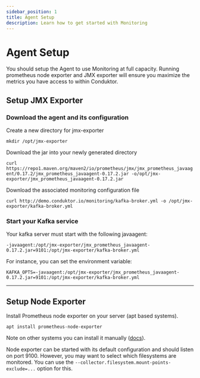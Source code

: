 ```yaml
---
sidebar_position: 1
title: Agent Setup
description: Learn how to get started with Monitoring
---
```


# Agent Setup

You should setup the Agent to use Monitoring at full capacity. Running prometheus node exporter and JMX exporter will ensure you maximize the metrics you have access to within Conduktor.



## Setup JMX Exporter

### Download the agent and its configuration

Create a new directory for jmx-exporter

```mkdir /opt/jmx-exporter```

Download the jar into your newly generated directory

```curl https://repo1.maven.org/maven2/io/prometheus/jmx/jmx_prometheus_javaagent/0.17.2/jmx_prometheus_javaagent-0.17.2.jar -o/opt/jmx-exporter/jmx_prometheus_javaagent-0.17.2.jar```

Download the associated monitoring configuration file

```curl http://demo.conduktor.io/monitoring/kafka-broker.yml -o /opt/jmx-exporter/kafka-broker.yml```

### Start your Kafka service

Your kafka server must start with the following javaagent:

```-javaagent:/opt/jmx-exporter/jmx_prometheus_javaagent-0.17.2.jar=9101:/opt/jmx-exporter/kafka-broker.yml```

For instance, you can set the environment variable:

```KAFKA_OPTS=-javaagent:/opt/jmx-exporter/jmx_prometheus_javaagent-0.17.2.jar=9101:/opt/jmx-exporter/kafka-broker.yml```

***

## Setup Node Exporter

Install Prometheus node exporter on your server (apt based systems).

```apt install prometheus-node-exporter```

Note on other systems you can install it manually (<a href="https://prometheus.io/docs/guides/node-exporter/#installing-and-running-the-node-exporter">docs</a>).

Node exporter can be started with its default configuration and should listen on port 9100. However, you may want to select which filesystems are monitored. You can use the `--collector.filesystem.mount-points-exclude=...` option for this.

